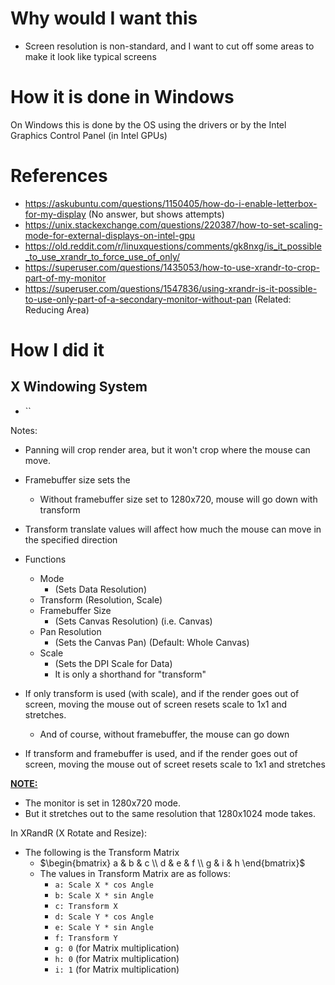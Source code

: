 # Why would I want this
- Screen resolution is non-standard, and I want to cut off some areas to make it look like typical screens
# How it is done in Windows
On Windows this is done by the OS using the drivers or by the Intel Graphics Control Panel (in Intel GPUs)
# References
- https://askubuntu.com/questions/1150405/how-do-i-enable-letterbox-for-my-display (No answer, but shows attempts)
- https://unix.stackexchange.com/questions/220387/how-to-set-scaling-mode-for-external-displays-on-intel-gpu
- https://old.reddit.com/r/linuxquestions/comments/gk8nxg/is_it_possible_to_use_xrandr_to_force_use_of_only/
- https://superuser.com/questions/1435053/how-to-use-xrandr-to-crop-part-of-my-monitor
- https://superuser.com/questions/1547836/using-xrandr-is-it-possible-to-use-only-part-of-a-secondary-monitor-without-pan (Related: Reducing Area)
# How I did it
## X Windowing System
- ``

Notes:
- Panning will crop render area, but it won't crop where the mouse can move.
- Framebuffer size sets the 
	- Without framebuffer size set to 1280x720, mouse will go down with transform
- Transform translate values will affect how much the mouse can move in the specified direction


- Functions
	- Mode
		- (Sets Data Resolution)
	- Transform (Resolution, Scale)
	- Framebuffer Size
		- (Sets Canvas Resolution) (i.e. Canvas)
	- Pan Resolution
		- (Sets the Canvas Pan) (Default: Whole Canvas)
	- Scale
		- (Sets the DPI Scale for Data)
		- It is only a shorthand for "transform"

- If only transform is used (with scale), and if the render goes out of screen, moving the mouse out of screen resets scale to 1x1 and stretches.
	- And of course, without framebuffer, the mouse can go down
- If transform and framebuffer is used, and if the render goes out of screen, moving the mouse out of screet resets scale to 1x1 and stretches


<b><u>NOTE:</u></b>
- The monitor is set in 1280x720 mode.
- But it stretches out to the same resolution that 1280x1024 mode takes.

In XRandR (X Rotate and Resize):

  - The following is the Transform Matrix
	- $\begin{bmatrix} a & b & c \\ d & e & f \\ g & i & h \end{bmatrix}$
	- The values in Transform Matrix are as follows:
		- `a: Scale X * cos Angle`
		- `b: Scale X * sin Angle`
		- `c: Transform X`
		- `d: Scale Y * cos Angle`
		- `e: Scale Y * sin Angle`
		- `f: Transform Y`
		- `g: 0` (for Matrix multiplication)
		- `h: 0` (for Matrix multiplication)
		- `i: 1` (for Matrix multiplication)